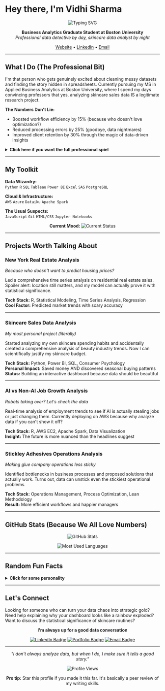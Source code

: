 # Hey there, I'm Vidhi Sharma

<div align="center">
  
![Typing SVG](https://readme-typing-svg.herokuapp.com?font=Fira+Code&weight=500&size=28&pause=1000&color=6366F1&center=true&vCenter=true&width=800&lines=Business+Analytics+%7C+Data+Storyteller;I+turn+messy+data+into+beautiful+insights;Currently+breaking+things+at+Boston+University;Ask+me+about+SQL%2C+skincare%2C+or+both)

</div>

<div align="center">

**Business Analytics Graduate Student at Boston University**  
*Professional data detective by day, skincare data analyst by night*

[Website](https://vidhisharma2000.github.io/portfolio-vidhi/) • [LinkedIn](https://www.linkedin.com/in/17vidhisharma/) • [Email](mailto:sharmavidhi3008@gmail.com)

</div>

---

## What I Do (The Professional Bit)

I'm that person who gets genuinely excited about cleaning messy datasets and finding the story hidden in spreadsheets. Currently pursuing my MS in Applied Business Analytics at Boston University, where I spend my days convincing professors that yes, analyzing skincare sales data IS a legitimate research project.

**The Numbers Don't Lie:**
- Boosted workflow efficiency by 15% (because who doesn't love optimization?)
- Reduced processing errors by 25% (goodbye, data nightmares)
- Improved client retention by 30% through the magic of data-driven insights

<details>
<summary><b>Click here if you want the full professional spiel</b></summary>

Previously worked as a Business Analyst at Maharaj Multi-Systems and Data Analytics Intern at Pimpri Chinchwad Media Communication. I specialize in turning "we have too much data" problems into "wow, look what we discovered" solutions.

**What I'm really good at:**
- Making SQL queries that actually work on the first try (okay, maybe the third)
- Creating Tableau dashboards that don't make people's eyes bleed
- Explaining why correlation doesn't imply causation (for the millionth time)
- Finding patterns in data that others call "random noise"

</details>

---

## My Toolkit

**Data Wizardry:**  
`Python` `R` `SQL` `Tableau` `Power BI` `Excel` `SAS` `PostgreSQL`

**Cloud & Infrastructure:**  
`AWS` `Azure` `Dataiku` `Apache Spark` 

**The Usual Suspects:**  
`JavaScript` `Git` `HTML/CSS` `Jupyter Notebooks`

<div align="center">

**Current Mood:** ![Current Status](https://readme-typing-svg.herokuapp.com?font=Fira+Code&size=16&pause=3000&color=22C55E&center=true&vCenter=true&width=400&lines=Debugging+R+code;Writing+SQL+queries;Building+cool+dashboards;Probably+drinking+coffee)

</div>

---

## Projects Worth Talking About

### New York Real Estate Analysis
*Because who doesn't want to predict housing prices?*

Led a comprehensive time series analysis on residential real estate sales. Spoiler alert: location still matters, and my model can actually prove it with statistical significance.

**Tech Stack:** R, Statistical Modeling, Time Series Analysis, Regression  
**Cool Factor:** Predicted market trends with scary accuracy

---

### Skincare Sales Data Analysis
*My most personal project (literally)*

Started analyzing my own skincare spending habits and accidentally created a comprehensive analysis of beauty industry trends. Now I can scientifically justify my skincare budget.

**Tech Stack:** Python, Power BI, SQL, Consumer Psychology  
**Personal Impact:** Saved money AND discovered seasonal buying patterns  
**Status:** Building an interactive dashboard because data should be beautiful

---

### AI vs Non-AI Job Growth Analysis
*Robots taking over? Let's check the data*

Real-time analysis of employment trends to see if AI is actually stealing jobs or just changing them. Currently deploying on AWS because why analyze data if you can't show it off?

**Tech Stack:** R, AWS EC2, Apache Spark, Data Visualization  
**Insight:** The future is more nuanced than the headlines suggest

---

### Stickley Adhesives Operations Analysis
*Making glue company operations less sticky*

Identified bottlenecks in business processes and proposed solutions that actually work. Turns out, data can unstick even the stickiest operational problems.

**Tech Stack:** Operations Management, Process Optimization, Lean Methodology  
**Result:** More efficient workflows and happier managers

---

## GitHub Stats (Because We All Love Numbers)

<div align="center">

![GitHub Stats](https://github-readme-stats.vercel.app/api?username=VidhiSharma2000&show_icons=true&theme=tokyonight&hide_border=true&count_private=true&custom_title=Vidhi's%20GitHub%20Adventures)

![Most Used Languages](https://github-readme-stats.vercel.app/api/top-langs/?username=VidhiSharma2000&layout=compact&theme=tokyonight&hide_border=true&custom_title=Languages%20I%20Speak%20(To%20Computers))

</div>

---

## Random Fun Facts

<details>
<summary><b>Click for some personality</b></summary>

- I once spent three hours debugging R code only to realize I had a typo in the variable name
- My browser bookmarks are 60% data science tutorials, 30% skincare research, 10% memes
- I can explain the difference between supervised and unsupervised learning AND the difference between retinol and retinoids
- Led 15+ volunteer outreach programs and somehow still found time to surpass fundraising goals by 30%
- I genuinely get excited about well-designed data visualizations (yes, I'm that person)
- My ideal weekend involves a good dataset, some Python code, and figuring out why people buy more skincare in January

</details>

---

## Let's Connect

Looking for someone who can turn your data chaos into strategic gold? Need help explaining why your dashboard looks like a rainbow exploded? Want to discuss the statistical significance of skincare routines?

<div align="center">

**I'm always up for a good data conversation**

[![LinkedIn Badge](https://img.shields.io/badge/-Let's%20Network-blue?style=flat&logo=LinkedIn&logoColor=white)](https://www.linkedin.com/in/17vidhisharma/)
[![Portfolio Badge](https://img.shields.io/badge/-Check%20My%20Work-orange?style=flat&logo=firefox&logoColor=white)](https://vidhisharma2000.github.io/portfolio-vidhi/)
[![Email Badge](https://img.shields.io/badge/-Drop%20a%20Line-red?style=flat&logo=Gmail&logoColor=white)](mailto:sharmavidhi3008@gmail.com)

</div>

---

<div align="center">

*"I don't always analyze data, but when I do, I make sure it tells a good story."*

![Profile Views](https://komarev.com/ghpvc/?username=VidhiSharma2000&color=blueviolet&style=flat-square&label=Curious%20Visitors)

</div>

<div align="center">

**Pro tip:** Star this profile if you made it this far. It's basically a peer review of my writing skills.

</div>
